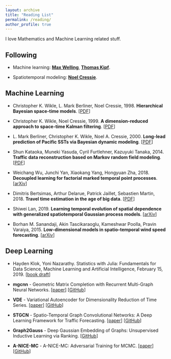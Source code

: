 ```yaml
---
layout: archive
title: "Reading List"
permalink: /reading/
author_profile: true
---
```


I love Mathematics and Machine Learning related stuff.

Following
------

  - Machine learning: [**Max Welling**](https://staff.fnwi.uva.nl/m.welling/), [**Thomas Kipf**](https://tkipf.github.io/).

  - Spatiotemporal modeling: [**Noel Cressie**](https://scholar.google.com/citations?user=BTVSL8cAAAAJ&hl=en).

Machine Learning
------

  - Christopher K. Wikle, L. Mark Berliner, Noel Cressie, 1998. **Hierarchical Bayesian space-time models**. [[PDF](https://link.springer.com/content/pdf/10.1023%2FA%3A1009662704779.pdf)]

  - Christopher K. Wikle, Noel Cressie, 1999. **A dimension-reduced approach to space-time Kalman filtering**. [[PDF](https://pdfs.semanticscholar.org/0e50/7847aaab498f148f595aac6163f88ce41410.pdf)]

  - L. Mark Berliner, Christopher K. Wikle, Noel A. Cressie, 2000. **Long-lead prediction of Pacific SSTs via Bayesian dynamic modeling**. [[PDF](https://ro.uow.edu.au/cgi/viewcontent.cgi?referer=https://cn.bing.com/&httpsredir=1&article=9833&context=infopapers)]

  - Shun Kataoka, Muneki Yasuda, Cyril Furtlehner, Kazuyuki Tanaka, 2014. **Traffic data reconstruction based on Markov random field modeling**. [[PDF](https://iopscience.iop.org/article/10.1088/0266-5611/30/2/025003/pdf)]

  - Weichang Wu, Junchi Yan, Xiaokang Yang, Hongyuan Zha, 2018. **Decoupled learning for factorial marked temporal point processes**. [[arXiv](https://arxiv.org/pdf/1801.06805.pdf)]

  - Dimitris Bertsimas, Arthur Delarue, Patrick Jaillet, Sebastien Martin, 2018. **Travel time estimation in the age of big data**. [[PDF](http://web.mit.edu/jaillet/www/general/travel-time-18.pdf)]

  - Shiwei Lan, 2019. **Learning temporal evolution of spatial dependence with generalized spatiotemporal Gaussian process models**. [[arXiv](https://arxiv.org/pdf/1901.04030.pdf)]

  - Borhan M. Sanandaji, Akin Tascikaraoglu, Kameshwar Poolla, Pravin Varaiya, 2015. **Low-dimensional models in spatio-temporal wind speed forecasting**. [[arXiv](https://arxiv.org/pdf/1503.01210.pdf)]

Deep Learning
------

  - Hayden Klok, Yoni Nazarathy. Statistics with Julia: Fundamentals for Data Science, Machine Learning and Artificial Intelligence, February 15, 2019. [[book draft](https://people.smp.uq.edu.au/YoniNazarathy/julia-stats/StatisticsWithJulia.pdf)]

  - **mgcnn** - Geometric Matrix Completion with Recurrent Multi-Graph Neural Networks. [[paper](https://papers.nips.cc/paper/6960-geometric-matrix-completion-with-recurrent-multi-graph-neural-networks.pdf)] [[GitHub](https://github.com/fmonti/mgcnn)]

  - **VDE** - Variational Autoencoder for Dimensionality Reduction of Time Series. [[paper](https://arxiv.org/pdf/1711.08576.pdf)] [[GitHub](https://github.com/msmbuilder/vde)]

  - **STGCN** - Spatio-Temporal Graph Convolutional Networks: A Deep Learning Framework for Traffic Forecasting. [[paper](https://www.ijcai.org/proceedings/2018/0505)] [[GitHub](https://github.com/VeritasYin/STGCN_IJCAI-18)]

  - **Graph2Gauss** - Deep Gaussian Embedding of Graphs: Unsupervised Inductive Learning via Ranking. [[GitHub](https://github.com/abojchevski/graph2gauss)]

  - **A-NICE-MC** - A-NICE-MC: Adversarial Training for MCMC. [[paper](https://arxiv.org/pdf/1706.07561.pdf)] [[GitHub](https://github.com/ermongroup/a-nice-mc)]
